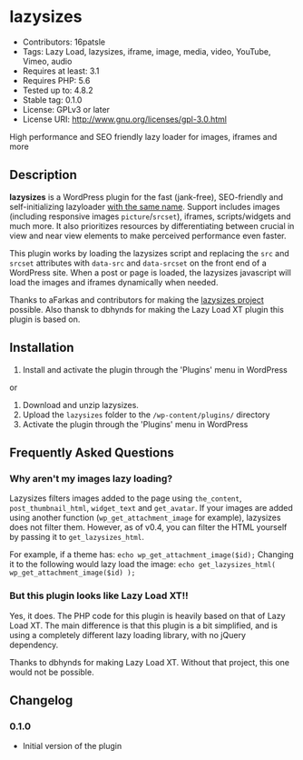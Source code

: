 # lazysizes

- Contributors: 16patsle
- Tags: Lazy Load, lazysizes, iframe, image, media, video, YouTube, Vimeo, audio
- Requires at least: 3.1
- Requires PHP: 5.6
- Tested up to: 4.8.2
- Stable tag: 0.1.0
- License: GPLv3 or later
- License URI: <http://www.gnu.org/licenses/gpl-3.0.html>

High performance and SEO friendly lazy loader for images, iframes and more

## Description

**lazysizes** is a WordPress plugin for the fast (jank-free), SEO-friendly and self-initializing lazyloader [with the same name](https://github.com/aFarkas/lazysizes). Support includes images (including responsive images `picture`/`srcset`), iframes, scripts/widgets and much more. It also prioritizes resources by differentiating between crucial in view and near view elements to make perceived performance even faster.

This plugin works by loading the lazysizes script and replacing the `src` and `srcset` attributes with `data-src` and `data-srcset` on the front end of a WordPress site. When a post or page is loaded, the lazysizes javascript will load the images and iframes dynamically when needed.

Thanks to aFarkas and contributors for making the [lazysizes project](https://github.com/aFarkas/lazysizes) possible. Also thansk to dbhynds for making the Lazy Load XT plugin this plugin is based on.

## Installation

1. Install and activate the plugin through the 'Plugins' menu in WordPress

or

1. Download and unzip lazysizes.
2. Upload the `lazysizes` folder to the `/wp-content/plugins/` directory
3. Activate the plugin through the 'Plugins' menu in WordPress

## Frequently Asked Questions

### Why aren't my images lazy loading?

Lazysizes filters images added to the page using `the_content`, `post_thumbnail_html`, `widget_text` and `get_avatar`. If your images are added using another function (`wp_get_attachment_image` for example), lazysizes does not filter them. However, as of v0.4, you can filter the HTML yourself by passing it to `get_lazysizes_html`.

For example, if a theme has: `echo wp_get_attachment_image($id);` Changing it to the following would lazy load the image: `echo get_lazysizes_html( wp_get_attachment_image($id) );`

### But this plugin looks like Lazy Load XT!!

Yes, it does. The PHP code for this plugin is heavily based on that of Lazy Load XT. The main difference is that this plugin is a bit simplified, and is using a completely different lazy loading library, with no jQuery dependency.

Thanks to dbhynds for making Lazy Load XT. Without that project, this one would not be possible.

## Changelog

### 0.1.0

- Initial version of the plugin

